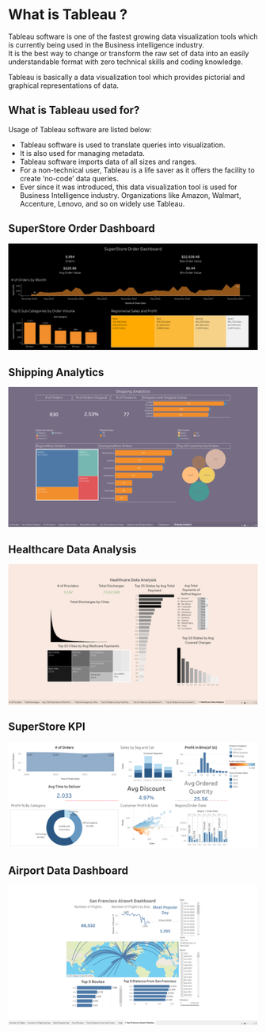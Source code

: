 # What is Tableau ?  

Tableau software is one of the fastest growing data visualization tools which is currently being used in the Business intelligence industry.  
It is the best way to change or transform the raw set of data into an easily understandable format with zero technical skills and coding knowledge.   

Tableau is basically a data visualization tool which provides pictorial and graphical representations of data.

## What is Tableau used for?  

Usage of Tableau software are listed below:

- Tableau software is used to translate queries into visualization.  
- It is also used for managing metadata.  
- Tableau software imports data of all sizes and ranges.  
- For a non-technical user, Tableau is a life saver as it offers the facility to create ‘no-code’ data queries.  
- Ever since it was introduced, this data visualization tool is used for Business Intelligence industry. Organizations like Amazon, Walmart, Accenture, Lenovo, and so on widely use Tableau.  

## SuperStore Order Dashboard

<img src= "https://github.com/Rajat6697/Tableau-Projects/blob/4c72de141987d112cfdb30c91c3d1009ee7ecb21/3.%20SuperStore%20Order%20Dashboard/SuperStore%20Order%20Dashboard.png" alt= "SS 1"/>

## Shipping Analytics
<img src="https://github.com/Rajat6697/Tableau-Projects/blob/fbe8b7ace3b335a9dc8b790af9f15ef39de10f7a/4.%20Shipping%20Analytics/Dashboard%20Image.png" alt="Shipping_dashboard_img">


## Healthcare Data Analysis

<img src="https://github.com/Rajat6697/Tableau-Projects/blob/4c7ac0706c95ee02f54f8185cdedee2cd22daaa0/6.%20Healthcare%20Data%20Analytics(%20Ineuron%20Internship%20Project)/Screenshot_dashboard.png" alt="ss">



##  SuperStore KPI

<img src="https://github.com/Rajat6697/Tableau-Projects/blob/4be10776faa96b31019fda3314f367c9c049fb94/2.%20SuperStore%20KPI/SALES%20PERFORMANCE%20DASHBOARD.png" alt="SS 1"/>

##  Airport Data Dashboard

<img src="https://github.com/Rajat6697/Tableau-Projects/blob/0e6eebccc5bdd1235c6b84d68d3febac9440f222/1.%20Airport%20Data%20Dashboard/Airport%20Data%20Viz.png" alt="SS 1"/>


